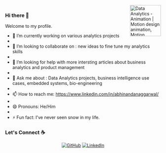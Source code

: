 <img align ="right" width = "400" alt="Data Analytics - Animation | Motion design animation, Motion graphics  design, Analytics design" class="n3VNCb" src="https://i.pinimg.com/originals/fc/71/63/fc71635c7f1b09ed30413f59bb749582.gif" data-noaft="1" jsname="HiaYvf" jsaction="load:XAeZkd;" style="width: 100px; height: 100px; margin: 0px;">

### Hi there 👋

Welcome to my profile.

- 🔭 I’m currently working on various analytics projects 
- 
- 👯 I’m looking to collaborate on : new ideas to fine tune my analytics skills
- 
- 🤔 I’m looking for help with more intersting articles about business analytics and product management
- 
- 💬 Ask me about : Data Analytics projects, business intelligence use cases, embedded systems, bio-engineering
- 
- 📫 How to reach me: https://www.linkedin.com/in/abhinandanaggarwal/
- 
- 😄 Pronouns: He/Him
- 
- ⚡ Fun fact: I've never seen snow in my life.

### Let's Connect :coffee:
<p align="center">
	<a href="https://github.com/sisodiya2421"><img src="https://img.icons8.com/bubbles/50/000000/github.png" alt="GitHub"/></a>
	<a href="https://www.linkedin.com/in/abhinandanaggarwal/"><img src="https://img.icons8.com/bubbles/50/000000/linkedin.png" alt="LinkedIn"/></a>
</p>

